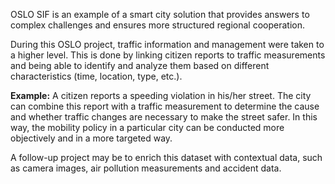 <p>OSLO SIF is an example of a smart city solution that provides answers to complex challenges and ensures more structured regional cooperation.</p>
<p>During this OSLO project, traffic information and management were taken to a higher level. This is done by linking citizen reports to traffic measurements and being able to identify and analyze them based on different characteristics (time, location, type, etc.).</p>
<p><strong>Example:</strong> A citizen reports a speeding violation in his/her street. The city can combine this report with a traffic measurement to determine the cause and whether traffic changes are necessary to make the street safer. In this way, the mobility policy in a particular city can be conducted more objectively and in a more targeted way.</p>
<p>A follow-up project may be to enrich this dataset with contextual data, such as camera images, air pollution measurements and accident data.</p>
